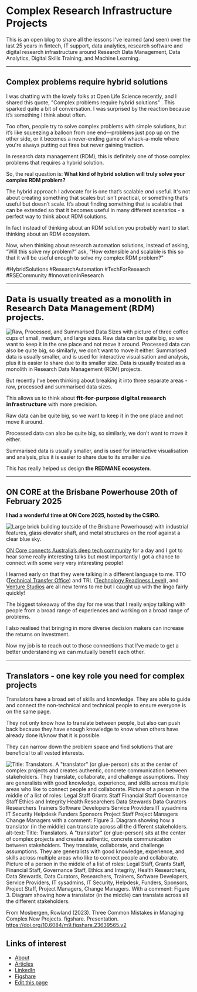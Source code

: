 # Complex Research Infrastructure Projects

This is an open blog to share all the lessons I've learned (and seen) over the last 25 years in fintech, IT support, data analytics, research software and digital research infrastructure around Research Data Management, Data Analytics, Digital Skills Training, and Machine Learning.

---


## Complex problems require hybrid solutions

I was chatting with the lovely folks at Open Life Science recently, and I shared this quote, "Complex problems require hybrid solutions" . This sparked quite a bit of conversation. I was surprised by the reaction because it’s something I think about often.

Too often, people try to solve complex problems with simple solutions, but it’s like squeezing a balloon from one end—problems just pop up on the other side, or it becomes a never-ending game of whack-a-mole where you're always putting out fires but never gaining traction.

In research data management (RDM), this is definitely one of those complex problems that requires a hybrid solution.

So, the real question is: **What kind of hybrid solution will truly solve your complex RDM problem?**

The hybrid approach I advocate for is one that’s scalable *and* useful. It's not about creating something that scales but isn’t practical, or something that’s useful but doesn’t scale. It’s about finding something that is scalable that can be extended so that it becomes useful in many different scenarios - a perfect way to think about RDM solutions.

In fact instead of thinking about an RDM solution you probably want to start thinking about an RDM ecosystem.

Now, when thinking about research automation solutions, instead of asking, “Will this solve my problem?” ask, “How extensible and scalable is this so that it will be useful enough to solve my complex RDM problem?”

#HybridSolutions #ResearchAutomation #TechForResearch #RSECommunity #InnovationInResearch


---

## 𝗗𝗮𝘁𝗮 𝗶𝘀 𝘂𝘀𝘂𝗮𝗹𝗹𝘆 𝘁𝗿𝗲𝗮𝘁𝗲𝗱 𝗮𝘀 𝗮 𝗺𝗼𝗻𝗼𝗹𝗶𝘁𝗵 𝗶𝗻 𝗥𝗲𝘀𝗲𝗮𝗿𝗰𝗵 𝗗𝗮𝘁𝗮 𝗠𝗮𝗻𝗮𝗴𝗲𝗺𝗲𝗻𝘁 (𝗥𝗗𝗠) 𝗽𝗿𝗼𝗷𝗲𝗰𝘁𝘀.

![Raw, Processed, and Summarised Data Sizes with picture of three coffee cups of small, medium, and large sizes. Raw data can be quite big, so we want to keep it in the one place and not move it around. 
Processed data can also be quite big, so similarly, we don’t want to move it either. 
Summarised data is usually smaller, and is used for interactive visualisation and analysis, plus it is easier to share due to its smaller size. 
Data is usually treated as a monolith in Research Data Management (RDM) projects.
](https://github.com/user-attachments/assets/08e81743-3018-4816-b61d-6ff9b751dcb2)


But recently I’ve been thinking about breaking it into three separate areas - raw, processed and summarised data sizes.

This allows us to think about 𝗳𝗶𝘁-𝗳𝗼𝗿-𝗽𝘂𝗿𝗽𝗼𝘀𝗲 𝗱𝗶𝗴𝗶𝘁𝗮𝗹 𝗿𝗲𝘀𝗲𝗮𝗿𝗰𝗵 𝗶𝗻𝗳𝗿𝗮𝘀𝘁𝗿𝘂𝗰𝘁𝘂𝗿𝗲 with more precision.

Raw data can be quite big, so we want to keep it in the one place and not move it around. 

Processed data can also be quite big, so similarly, we don’t want to move it either. 

Summarised data is usually smaller, and is used for interactive visualisation and analysis, plus it is easier to share due to its smaller size. 

This has really helped us design **the REDMANE ecosystem**.

---

## ON CORE at the Brisbane Powerhouse 20th of February 2025

**I had a wonderful time at ON Core 2025, hosted by the CSIRO.**

![Large brick building (outside of the Brisbane Powerhouse) with industrial features, glass elevator shaft, and metal structures on the roof against a clear blue sky.](https://github.com/user-attachments/assets/370c2282-b1db-4c1c-a98a-8237d434a648)

[ON Core connects Australia’s deep tech community](https://wp.csiro.au/oncore/) for a day and I got to hear some really interesting talks but most importantly I got a chance to connect with some very very interesting people! 

I learned early on that they were talking in a different language to me. TTO ([Technical Transfer Office](https://en.wikipedia.org/wiki/University_technology_transfer_offices)) and TRL ([Technology Readiness Level](https://en.wikipedia.org/wiki/Technology_readiness_level)), and [Venture Studios](https://www.weforum.org/stories/2023/06/what-are-venture-studios-and-how-can-they-help-with-climate-innovation/) are all new terms to me but I caught up with the lingo fairly quickly! 

The biggest takeaway of the day for me was that I really enjoy talking with people from a broad range of experiences and working on a broad range of problems. 

I also realised that bringing in more diverse decision makers can increase the returns on investment. 

Now my job is to reach out to those connections that I've made to get a better understanding we can mutually benefit each other.

---

## Translators - one key role you need for complex projects

Translators have a broad set of skills and knowledge. They are able to guide and connect the non-technical and technical people to ensure everyone is on the same page.

They not only know how to translate between people, but also can push back because they have enough knowledge to know when others have already done it/know that it is possible.

They can narrow down the problem space and find solutions that are beneficial to all vested interests.

![Title: Translators. A "translator" (or glue-person) sits at the center of complex projects and creates authentic, concrete communication between stakeholders. They translate, collaborate, and challenge assumptions. They are generalists with good knowledge, experience, and skills across multiple areas who like to connect people and collaborate. Picture of a person in the middle of a list of roles: 
Legal Staff
Grants Staff
Financial Staff
Governance Staff
Ethics and Integrity
Health Researchers
Data Stewards
Data Curators
Researchers
Trainers
Software Developers
Service Providers
IT sysadmins
IT Security
Helpdesk
Funders
Sponsors
Project Staff
Project Managers
Change Managers
with a comment: Figure 3. Diagram showing how a translator (in the middle) can translate across all the different stakeholders.](https://github.com/user-attachments/assets/1dbbfda8-8cff-4034-8fe2-33bf2bfad8a9)
alt-text: Title: Translators. A &quot;translator&quot; (or glue-person) sits at the center of complex projects and creates authentic, concrete communication between stakeholders. They translate, collaborate, and challenge assumptions. They are generalists with good knowledge, experience, and skills across multiple areas who like to connect people and collaborate. Picture of a person in the middle of a list of roles: 
Legal Staff, Grants Staff, Financial Staff, Governance Staff, Ethics and Integrity, Health Researchers, Data Stewards, Data Curators, Researchers, Trainers, Software Developers, Service Providers, IT sysadmins, IT Security, Helpdesk, Funders, Sponsors, Project Staff, Project Managers, Change Managers. With a comment: Figure 3. Diagram showing how a translator (in the middle) can translate across all the different stakeholders.

From Mosbergen, Rowland (2023). Three Common Mistakes in Managing Complex New Projects. figshare. Presentation. https://doi.org/10.6084/m9.figshare.23639565.v2


## Links of interest

- [About](about)
- [Articles](articles)
- [LinkedIn](https://www.linkedin.com/in/rowlandm-gaicd/)
- [Figshare](https://figshare.com/authors/Rowland_Mosbergen/7533140)
- [Edit this page](https://github.com/rowlandm/rowlandm.github.io)
